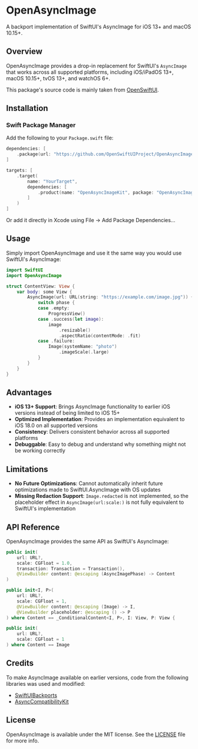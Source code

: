 # OpenAsyncImage

A backport implementation of SwiftUI's AsyncImage for iOS 13+ and macOS 10.15+.

## Overview

OpenAsyncImage provides a drop-in replacement for SwiftUI's `AsyncImage` that works across all supported platforms, including iOS/iPadOS 13+, macOS 10.15+, tvOS 13+, and watchOS 6+.

This package's source code is mainly taken from [OpenSwiftUI](https://github.com/OpenSwiftUIProject/OpenSwiftUI).

## Installation

### Swift Package Manager

Add the following to your `Package.swift` file:

```swift
dependencies: [
    .package(url: "https://github.com/OpenSwiftUIProject/OpenAsyncImage.git", from: "0.1.0")
]

targets: [
    .target(
        name: "YourTarget",
        dependencies: [
            .product(name: "OpenAsyncImageKit", package: "OpenAsyncImage")
        ]
    )
]
```

Or add it directly in Xcode using File → Add Package Dependencies…

## Usage

Simply import OpenAsyncImage and use it the same way you would use SwiftUI's AsyncImage:

```swift
import SwiftUI
import OpenAsyncImage

struct ContentView: View {
    var body: some View {
        AsyncImage(url: URL(string: "https://example.com/image.jpg")) { phase in
            switch phase {
            case .empty:
                ProgressView()
            case .success(let image):
                image
                    .resizable()
                    .aspectRatio(contentMode: .fit)
            case .failure:
                Image(systemName: "photo")
                    .imageScale(.large)
            }
        }
    }
}
```

## Advantages

- **iOS 13+ Support**: Brings AsyncImage functionality to earlier iOS versions instead of being limited to iOS 15+
- **Optimized Implementation**: Provides an implementation equivalent to iOS 18.0 on all supported versions
- **Consistency**: Delivers consistent behavior across all supported platforms
- **Debuggable**: Easy to debug and understand why something might not be working correctly

## Limitations

- **No Future Optimizations**: Cannot automatically inherit future optimizations made to SwiftUI.AsyncImage with OS updates
- **Missing Redaction Support**: `Image.redacted` is not implemented, so the placeholder effect in `AsyncImage(url:scale:)` is not fully equivalent to SwiftUI's implementation

## API Reference

OpenAsyncImage provides the same API as SwiftUI's AsyncImage:

```swift
public init(
    url: URL?, 
    scale: CGFloat = 1.0, 
    transaction: Transaction = Transaction(), 
    @ViewBuilder content: @escaping (AsyncImagePhase) -> Content
)

public init<I, P>(
    url: URL?,
    scale: CGFloat = 1,
    @ViewBuilder content: @escaping (Image) -> I,
    @ViewBuilder placeholder: @escaping () -> P
) where Content == _ConditionalContent<I, P>, I: View, P: View {

public init(
    url: URL?, 
    scale: CGFloat = 1
) where Content == Image
```

## Credits

To make AsyncImage available on earlier versions, code from the following libraries was used and modified:

- [SwiftUIBackports](https://github.com/shaps80/SwiftUIBackports)
- [AsyncCompatibilityKit](https://github.com/JohnSundell/AsyncCompatibilityKit)

## License

OpenAsyncImage is available under the MIT license. See the [LICENSE](LICENSE) file for more info.


